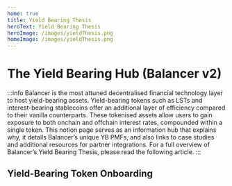 ```yaml
---
home: true
title: Yield Bearing Thesis
heroText: Yield Bearing Thesis
heroImage: /images/yieldThesis.png
homeImage: /images/yieldThesis.png
---
```


# The Yield Bearing Hub (Balancer v2)
:::info
Balancer is the most attuned decentralised financial technology layer to host yield-bearing assets. Yield-bearing tokens 
such as LSTs and interest-bearing stablecoins offer an additional layer of efficiency compared to their vanilla 
counterparts. These tokenised assets allow users to gain exposure to both onchain and offchain interest rates, 
compounded within a single token.  This notion page serves as an information hub that explains why, it details 
Balancer’s unique YB PMFs, and also links to case studies and additional resources for partner integrations. 
For a full overview of Balancer’s Yield Bearing Thesis, please read the following article.
:::


## Yield-Bearing Token Onboarding
<FAQList :faqs="faqs"></FAQList>
<script>
export default {
  data() {
    return {
      faqs: [
        {
          question: "What are steps to onboard a yield-bearing token?",
          answer: `
          <ol>
            <li>Whitelist your token here by doing a Pull-Request here (Maxis can assist): <a href="https://github.com/balancer/tokenlists">https://github.com/balancer/tokenlists</a>
              <ul>
                <li>Provide token images and store png files with the token address like 0x123.png</li>
                <li>Update tokenlists/balancer/tokens and the corresponding network typescript file by adding your token address (e.g. tokenlists/balancer/tokens/arbitrum/0x…</li>
              </ul>
            </li>
            <li>You need to have a rate-provider in place. For security reasons and to make sure your rate provider adheres to Balancer’s standards, please initiate a rate provider review here: <a href="https://github.com/balancer/code-review/issues">https://github.com/balancer/code-review/issues</a>
              <ul>
                <li>A registry of already reviewed providers is here: <a href="https://github.com/balancer/code-review/tree/main/rate-providers">https://github.com/balancer/code-review/tree/main/rate-providers</a></li>
              </ul>
            </li>
            <li>Create the pool (Balancer Maxis)
              <ul>
                <li>Go to <a href="https://pool-creator.web.app/">https://pool-creator.web.app/</a></li>
                <li>Choose ComposableStable Pool and make sure Yield Protocol Fee Exempt is false</li>
                <li>Approve and Add your token and your rate provider that has been approved in step 2</li>
                <li>Add any other token (and rate providers) for up to 5 tokens</li>
                <li>Create the pool</li>
              </ul>
            </li>
            <li>Perform init join with after pool creation</li>
            <li>Whitelist your pool by doing a PR here:</li>
            <li>Provide an API endpoint for your yield bearing token, easiest with api-yourtoken and the APR. The Maxis will make sure the APR is propagated in our front-end</li>
            <li>If you want to receive BAL rewards, set up a proper root gauge on the network your pool was deployed and apply for a gauge (Maxis will assist here):
              <ul>
                <li>Create the gauges: <a href="https://forum.balancer.fi/t/instructions-overview/2674">https://forum.balancer.fi/t/instructions-overview/2674</a></li>
                <li>Post a proposal based on this proposal: <a href="https://forum.balancer.fi/t/instructions-overview/2674/2">https://forum.balancer.fi/t/instructions-overview/2674/2</a></li>
              </ul>
            </li>
          </ol>
          `
        }
      ]
    };
  }
};
</script>




